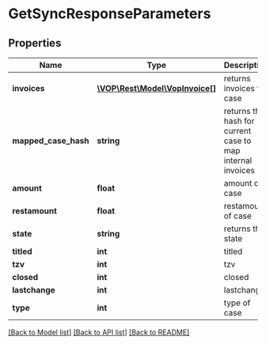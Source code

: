 # GetSyncResponseParameters

## Properties
Name | Type | Description | Notes
------------ | ------------- | ------------- | -------------
**invoices** | [**\VOP\Rest\Model\VopInvoice[]**](VopInvoice.md) | returns invoices for case | [optional] 
**mapped_case_hash** | **string** | returns the hash for current case to map internal invoices | [optional] 
**amount** | **float** | amount of case | [optional] 
**restamount** | **float** | restamount of case | [optional] 
**state** | **string** | returns the state | [optional] 
**titled** | **int** | titled | [optional] 
**tzv** | **int** | tzv | [optional] 
**closed** | **int** | closed | [optional] 
**lastchange** | **int** | lastchange | [optional] 
**type** | **int** | type of case | [optional] 

[[Back to Model list]](../../README.md#documentation-for-models) [[Back to API list]](../../README.md#documentation-for-api-endpoints) [[Back to README]](../../README.md)

